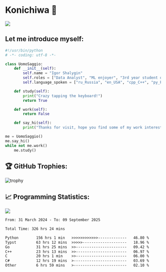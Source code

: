 # Konichiwa 👋
![](https://komarev.com/ghpvc/?username=IgorFandre&color=brightgreen)

## Let me introduce myself:
```py
#!/usr/bin/python
# -*- coding: utf-8 -*-

class UomoSaggio:
    def __init__(self):
        self.name = "Igor Shalygin"
        self.roles = ["Data Analyst", "ML enjoyer", "3rd year student of MIPT"]
        self.language_spoken = ["ru_Russia", "en_USA", "cpp_C++", "py_Python", "go_Golang"]

    def study(self):
        print("Crazy tapping the keyboard!")
        return True

    def work(self):
        return False

    def say_hi(self):
        print("Thanks for visit, hope you find some of my work interesting.")

me = UomoSaggio()
me.say_hi()
while not me.work()
    me.study()
```

## 🏆 GitHub Trophies:
![trophy](https://github-profile-trophy.vercel.app/?username=IgorFandre&title=MultiLanguage,Repositories,Commits,Experience,PullRequest,Reviews)

## 📈 Programming Statistics:

![](https://github-profile-summary-cards.vercel.app/api/cards/profile-details?username=IgorFandre&theme=solarized_dark)

<!--START_SECTION:waka-->

```txt
From: 31 March 2024 - To: 09 September 2025

Total Time: 326 hrs 24 mins

Python        156 hrs 1 min   >>>>>>>>>>>>-------------   46.80 %
Typst         63 hrs 12 mins  >>>>>--------------------   18.96 %
Go            31 hrs 25 mins  >>-----------------------   09.42 %
C++           23 hrs 13 mins  >>-----------------------   06.97 %
C             20 hrs 1 min    >>-----------------------   06.00 %
C#            12 hrs 19 mins  >------------------------   03.69 %
Other         6 hrs 59 mins   >------------------------   02.10 %
```

<!--END_SECTION:waka-->
